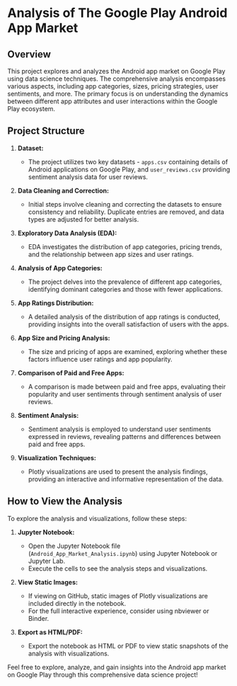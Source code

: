 # Analysis of The Google Play Android App Market

## Overview

This project explores and analyzes the Android app market on Google Play using data science techniques. The comprehensive analysis encompasses various aspects, including app categories, sizes, pricing strategies, user sentiments, and more. The primary focus is on understanding the dynamics between different app attributes and user interactions within the Google Play ecosystem.

## Project Structure

1. **Dataset:**
   - The project utilizes two key datasets - `apps.csv` containing details of Android applications on Google Play, and `user_reviews.csv` providing sentiment analysis data for user reviews.

2. **Data Cleaning and Correction:**
   - Initial steps involve cleaning and correcting the datasets to ensure consistency and reliability. Duplicate entries are removed, and data types are adjusted for better analysis.

3. **Exploratory Data Analysis (EDA):**
   - EDA investigates the distribution of app categories, pricing trends, and the relationship between app sizes and user ratings.

4. **Analysis of App Categories:**
   - The project delves into the prevalence of different app categories, identifying dominant categories and those with fewer applications.

5. **App Ratings Distribution:**
   - A detailed analysis of the distribution of app ratings is conducted, providing insights into the overall satisfaction of users with the apps.

6. **App Size and Pricing Analysis:**
   - The size and pricing of apps are examined, exploring whether these factors influence user ratings and app popularity.

7. **Comparison of Paid and Free Apps:**
   - A comparison is made between paid and free apps, evaluating their popularity and user sentiments through sentiment analysis of user reviews.

8. **Sentiment Analysis:**
   - Sentiment analysis is employed to understand user sentiments expressed in reviews, revealing patterns and differences between paid and free apps.

9. **Visualization Techniques:**
   - Plotly visualizations are used to present the analysis findings, providing an interactive and informative representation of the data.

## How to View the Analysis

To explore the analysis and visualizations, follow these steps:

1. **Jupyter Notebook:**
   - Open the Jupyter Notebook file (`Android_App_Market_Analysis.ipynb`) using Jupyter Notebook or Jupyter Lab.
   - Execute the cells to see the analysis steps and visualizations.

2. **View Static Images:**
   - If viewing on GitHub, static images of Plotly visualizations are included directly in the notebook.
   - For the full interactive experience, consider using nbviewer or Binder.

3. **Export as HTML/PDF:**
   - Export the notebook as HTML or PDF to view static snapshots of the analysis with visualizations.

Feel free to explore, analyze, and gain insights into the Android app market on Google Play through this comprehensive data science project!
